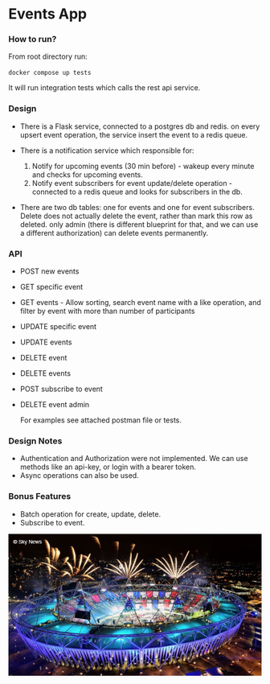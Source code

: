 # Events App


### How to run?

From root directory run: 

`docker compose up tests`

It will run integration tests which calls the rest api service.

### Design

* There is a Flask service, connected to a postgres db and redis.
on every upsert event operation, the service insert the event to a redis queue.
* There is a notification service which responsible for:
  1) Notify for upcoming events (30 min before) - wakeup every minute and checks for upcoming events.
  2) Notify event subscribers for event update/delete operation - connected to a redis queue and looks for subscribers in the db.

* There are two db tables: one for events and one for event subscribers.
Delete does not actually delete the event, rather than mark this row as deleted.
only admin (there is different blueprint for that, and we can use a different authorization) can delete events permanently.
### API

* POST new events
* GET specific event
* GET events - Allow sorting, search event name with a like operation, and filter by event with more than number of participants

* UPDATE specific event
* UPDATE events
* DELETE event
* DELETE events
* POST subscribe to event
* DELETE event admin

  
  For examples see attached postman file or tests.
### Design Notes

* Authentication and Authorization were not implemented. We can use methods like an api-key, or login with a bearer token.
* Async operations can also be used.

### Bonus Features

* Batch operation for create, update, delete.
* Subscribe to event.


![img.png](img.png)